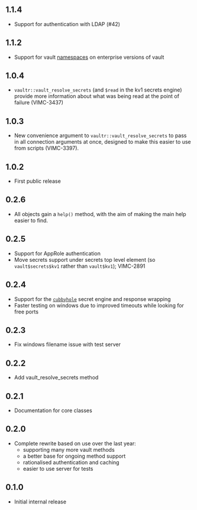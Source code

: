 ## 1.1.4

* Support for authentication with LDAP (#42)

## 1.1.2

* Support for vault [namespaces](https://developer.hashicorp.com/vault/tutorials/enterprise/namespaces) on enterprise versions of vault

## 1.0.4

* `vaultr::vault_resolve_secrets` (and `$read` in the kv1 secrets engine) provide more information about what was being read at the point of failure (VIMC-3437)

## 1.0.3

* New convenience argument to `vaultr::vault_resolve_secrets` to pass in all connection arguments at once, designed to make this easier to use from scripts (VIMC-3397).

## 1.0.2

* First public release

## 0.2.6

* All objects gain a `help()` method, with the aim of making the main help easier to find.

## 0.2.5

* Support for AppRole authentication
* Move secrets support under secrets top level element (so `vault$secrets$kv1` rather than `vault$kv1`); VIMC-2891

## 0.2.4

* Support for the [`cubbyhole`](https://www.vaultproject.io/docs/secrets/cubbyhole/index.html) secret engine and response wrapping
* Faster testing on windows due to improved timeouts while looking for free ports

## 0.2.3

* Fix windows filename issue with test server

## 0.2.2

* Add vault_resolve_secrets method

## 0.2.1

* Documentation for core classes

## 0.2.0

* Complete rewrite based on use over the last year:
  - supporting many more vault methods
  - a better base for ongoing method support
  - rationalised authentication and caching
  - easier to use server for tests

## 0.1.0

* Initial internal release
